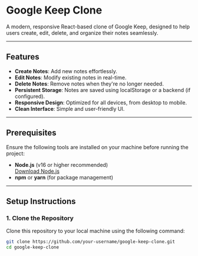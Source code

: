 # **Google Keep Clone**

A modern, responsive React-based clone of Google Keep, designed to help users create, edit, delete, and organize their notes seamlessly.

---

## **Features**
- **Create Notes**: Add new notes effortlessly.
- **Edit Notes**: Modify existing notes in real-time.
- **Delete Notes**: Remove notes when they're no longer needed.
- **Persistent Storage**: Notes are saved using localStorage or a backend (if configured).
- **Responsive Design**: Optimized for all devices, from desktop to mobile.
- **Clean Interface**: Simple and user-friendly UI.

---

## **Prerequisites**
Ensure the following tools are installed on your machine before running the project:
- **Node.js** (v16 or higher recommended)  
  [Download Node.js](https://nodejs.org)
- **npm** or **yarn** (for package management)

---

## **Setup Instructions**

### **1. Clone the Repository**
Clone this repository to your local machine using the following command:
```bash
git clone https://github.com/your-username/google-keep-clone.git
cd google-keep-clone
